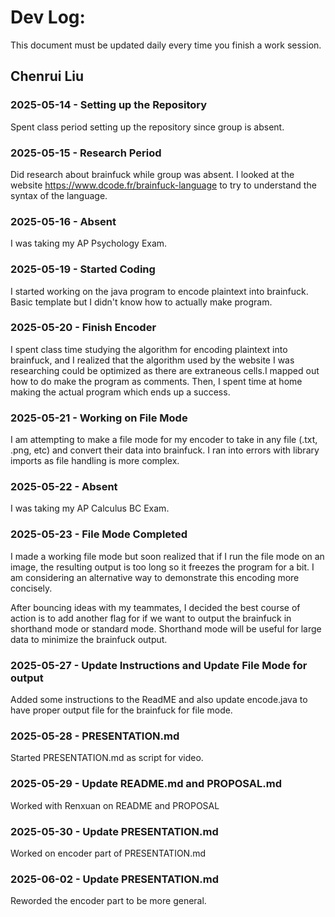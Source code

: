 # Dev Log:

This document must be updated daily every time you finish a work session.

## Chenrui Liu

### 2025-05-14 - Setting up the Repository
Spent class period setting up the repository since group is absent.

### 2025-05-15 - Research Period
Did research about brainfuck while group was absent. I looked at the website https://www.dcode.fr/brainfuck-language to try to understand the syntax of the language.

### 2025-05-16 - Absent
I was taking my AP Psychology Exam.

### 2025-05-19 - Started Coding
I started working on the java program to encode plaintext into brainfuck. Basic template but I didn't know how to actually make program.

### 2025-05-20 - Finish Encoder
I spent class time studying the algorithm for encoding plaintext into brainfuck,  and I realized that the algorithm used by the website I was researching could be optimized as there are extraneous cells.I mapped out how to do make the program as comments. Then, I spent time at home making the actual program which ends up a success.

### 2025-05-21 - Working on File Mode
I am attempting to make a file mode for my encoder to take in any file (.txt, .png, etc) and convert their data into brainfuck. I ran into errors with library imports as file handling is more complex.

### 2025-05-22 - Absent
I was taking my AP Calculus BC Exam.

### 2025-05-23 - File Mode Completed
I made a working file mode but soon realized that if I run the file mode on an image, the resulting output is too long so it freezes the program for a bit. I am considering an alternative way to demonstrate this encoding more concisely.

After bouncing ideas with my teammates, I decided the best course of action is to add another flag for if we want to output the brainfuck in shorthand mode or standard mode. Shorthand mode will be useful for large data to minimize the brainfuck output.

### 2025-05-27 - Update Instructions and Update File Mode for output
Added some instructions to the ReadME and also update encode.java to have proper output file for the brainfuck for file mode.

### 2025-05-28 - PRESENTATION.md
Started PRESENTATION.md as script for video.

### 2025-05-29 - Update README.md and PROPOSAL.md
Worked with Renxuan on README and PROPOSAL

### 2025-05-30 - Update PRESENTATION.md
Worked on encoder part of PRESENTATION.md

### 2025-06-02 - Update PRESENTATION.md
Reworded the encoder part to be more general.